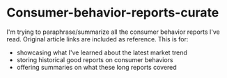 # Consumer-behavior-reports-curate
I'm trying to paraphrase/summarize all the consumer behavior reports I've read. Original article links are included as reference. 
This is for: 
- showcasing what I've learned about the latest market trend 
- storing historical good reports on consumer behaviors 
- offering summaries on what these long reports covered 
